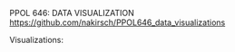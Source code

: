 PPOL 646: DATA VISUALIZATION
https://github.com/nakirsch/PPOL646_data_visualizations

Visualizations:
